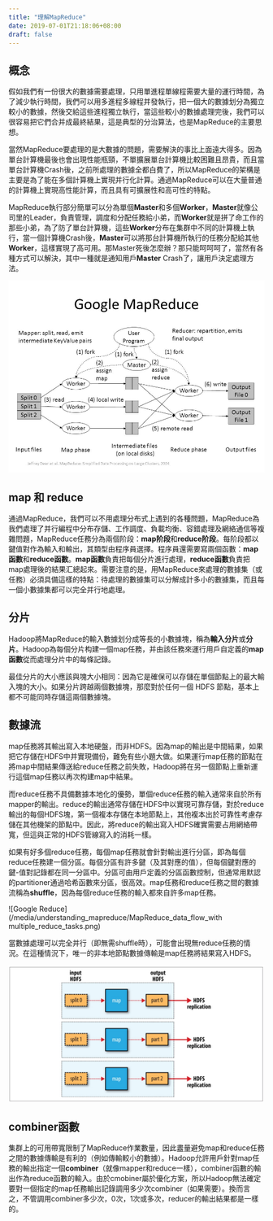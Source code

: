 ```yaml
---
title: "理解MapReduce"
date: 2019-07-01T21:18:06+08:00
draft: false
---
```


## 概念

假如我們有一份很大的數據需要處理，只用單進程單線程需要大量的運行時間，為了減少執行時間，我們可以用多進程多線程并發執行，把一個大的數據划分為獨立較小的數據，然後交給這些進程獨立執行，當這些較小的數據處理完後，我們可以很容易把它們合并成最終結果，這是典型的分治算法，也是MapReduce的主要思想。

當然MapReduce要處理的是大數據的問題，需要解決的事比上面遠大得多。因為單台計算機最後也會出現性能瓶頸，不單擴展單台計算機比較困難且昂貴，而且當單台計算機Crash後，之前所處理的數據全都白費了，所以MapReduce的架構是主要是為了能在多個計算機上實現并行化計算。通過MapReduce可以在大量普通的計算機上實現高性能計算，而且具有可擴展性和高可性的特點。

MapReduce執行部分簡單可以分為單個**Master**和多個**Worker**，**Master**就像公司里的Leader，負責管理，調度和分配任務給小弟，而**Worker**就是拼了命工作的那些小弟，為了防了單台計算機，這些**Worker**分布在集群中不同的計算機上執行，當一個計算機Crash後，**Master**可以將那台計算機所執行的任務分配給其他**Worker**，這樣實現了高可用。那Master死後怎麼辦？那只能呵呵呵了，當然有各種方式可以解決，其中一種就是通知用戶**Master** Crash了，讓用戶決定處理方法。

![Google Reduce](/media/understanding_mapreduce/Google_MapReduce.jpg)

## map 和 reduce

通過MapReduce，我們可以不用處理分布式上遇到的各種問題，MapReduce為我們處理了并行編程中分布存儲、工作調度、負載均衡、容錯處理及網絡通信等複雜問題，MapReduce任務分為兩個阶段：**map阶段**和**reduce阶段**。每阶段都以鍵值對作為輸入和輸出，其類型由程序員選擇。程序員還需要寫兩個函數：**map函數**和**reduce函數**。**map函數**負責把每個分片進行處理，**reduce函數**負責把map處理後的結果汇總起來。需要注意的是，用MapReduce來處理的數據集（或任務）必須具備這樣的特點：待處理的數據集可以分解成計多小的數據集，而且每一個小數據集都可以完全并行地處理。

## 分片

Hadoop將MapReduce的輸入數據划分成等長的小數據塊，稱為**輸入分片**或**分片**。Hadoop為每個分片构建一個map任務，并由該任務來運行用戶自定義的**map函數**從而處理分片中的每條記錄。

最佳分片的大小應該與塊大小相同：因為它是確保可以存儲在單個節點上的最大輸入塊的大小。如果分片跨越兩個數據塊，那麼對於任何一個 HDFS 節點，基本上都不可能同時存儲這兩個數據塊。

## 數據流

map任務將其輸出寫入本地硬盤，而非HDFS。因為map的輸出是中間結果，如果把它存儲在HDFS中并實現備份，難免有些小題大做。如果運行map任務的節點在將map中間結果傳送給reduce任務之前失敗，Hadoop將在另一個節點上重新運行這個map任務以再次构建map中結果。

而reduce任務不具備數據本地化的優勢，單個reduce任務的輸入通常來自於所有mapper的輸出。reduce的輸出通常存儲在HDFS中以實現可靠存儲，對於reduce輸出的每個HDFS塊，第一個複本存儲在本地節點上，其他複本出於可靠性考慮存儲在其他機架的節點中。因此，將reduce的輸出寫入HDFS確實需要占用網絡帶寬，但這與正常的HDFS管線寫入的消耗一樣。

如果有好多個reduce任務，每個map任務就會針對輸出進行分區，即為每個reduce任務建一個分區。每個分區有許多鍵（及其對應的值），但每個鍵對應的鍵-值對記錄都在同一分區中。分區可由用戶定義的分區函數控制，但通常用默認的partitioner通過哈希函數來分區，很高效。map任務和reduce任務之間的數據流稱為**shuffle**，因為每個reduce任務的輸入都來自許多map任務。

![Google Reduce](/media/understanding_mapreduce/MapReduce_data_flow_with multiple_reduce_tasks.png)

當數據處理可以完全并行（即無需shuffle時），可能會出現無reduce任務的情況。在這種情況下，唯一的非本地節點數據傳輸是map任務將結果寫入HDFS。

![Google Reduce](/media/understanding_mapreduce/MapReduce_data_flow_with_no_reduce_tasks.png)

## combiner函數

集群上的可用帶寬限制了MapReduce作業數量，因此䀆量避免map和reduce任務之間的數據傳輸是有利的（例如傳輸較小的數據）。Hadoop允許用戶針對map任務的輸出指定一個**combiner**（就像mapper和reduce一樣），combiner函數的輸出作為reduce函數的輸入。由於cmobiner屬於優化方案，所以Hadoop無法確定要對一個指定的map任務輸出記錄調用多少次combiner（如果需要）。換而言之，不管調用combiner多少次，0次，1次或多次，reducer的輸出結果都是一樣的。